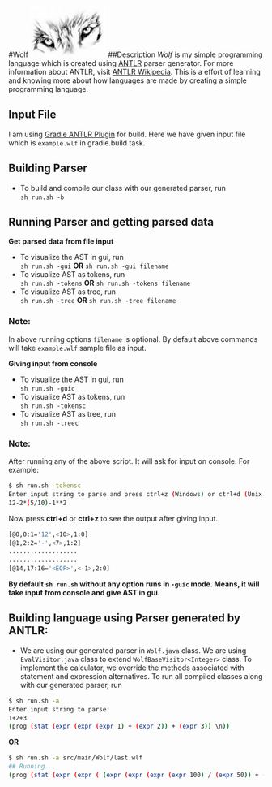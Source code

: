 #Wolf <img src="https://github.com/last-stand/wolf/blob/master/eyes.png" width="150" height="100" />
##Description
_Wolf_ is my simple programming language which is created using [ANTLR](http://www.antlr.org/) parser generator. For more information about ANTLR, visit [ANTLR Wikipedia](https://en.wikipedia.org/wiki/ANTLR). This is a effort of learning and knowing more about how languages are made by creating a simple programming language.

## Input File
I am using [Gradle ANTLR Plugin](https://docs.gradle.org/current/userguide/antlr_plugin.html) for build. Here we have given input file which is `example.wlf` in gradle.build task.

## Building Parser
* To build and  compile our class with our generated parser, run <br />
  `sh run.sh -b`

## Running Parser and getting parsed data
**Get parsed data from file input**
* To visualize the AST in gui, run <br />
  `sh run.sh -gui` **OR** `sh run.sh -gui filename`
* To visualize AST as tokens, run <br />
  `sh run.sh -tokens` **OR** `sh run.sh -tokens filename`
* To visualize AST as tree, run <br />
  `sh run.sh -tree` **OR** `sh run.sh -tree filename`

### Note:
  In above running options `filename` is optional. By default above commands will take `example.wlf` sample file as input.

**Giving input from console**
* To visualize the AST in gui, run <br />
  `sh run.sh -guic`
* To visualize AST as tokens, run <br />
  `sh run.sh -tokensc`
* To visualize AST as tree, run <br />
  `sh run.sh -treec`

### Note:
After running any of the above script. It will ask for input on console. For example:<br />
```bash
$ sh run.sh -tokensc
Enter input string to parse and press ctrl+z (Windows) or ctrl+d (Unix based OS):
12-2*(5/10)-1**2
```
Now press **ctrl+d** or **ctrl+z** to see the output after giving input.<br />
```bash
[@0,0:1='12',<10>,1:0]
[@1,2:2='-',<7>,1:2]
...................
...................
[@14,17:16='<EOF>',<-1>,2:0]
```
**By default `sh run.sh` without any option runs in `-guic` mode. Means, it will take input from console and give AST in gui.**

## Building language using Parser generated by ANTLR:
* We are using our generated parser in `Wolf.java` class. We are using `EvalVisitor.java` class to extend `WolfBaseVisitor<Integer>` class. To implement the calculator, we override the methods associated with statement and expression alternatives. To run all compiled classes along with our generated parser, run <br />

```bash
$ sh run.sh -a
Enter input string to parse:
1+2+3
(prog (stat (expr (expr (expr 1) + (expr 2)) + (expr 3)) \n))
```
**OR**<br />
```bash
$ sh run.sh -a src/main/Wolf/last.wlf
## Running...
(prog (stat (expr (expr ( (expr (expr (expr (expr 100) / (expr 50)) + (expr 3)) ** (expr 2)) )) - (expr (expr 8) / (expr 4))) \n) (stat (expr (expr (expr (expr 13) + (expr 22)) - (expr (expr 8) * (expr 9))) ** (expr 2)) \n))
```
